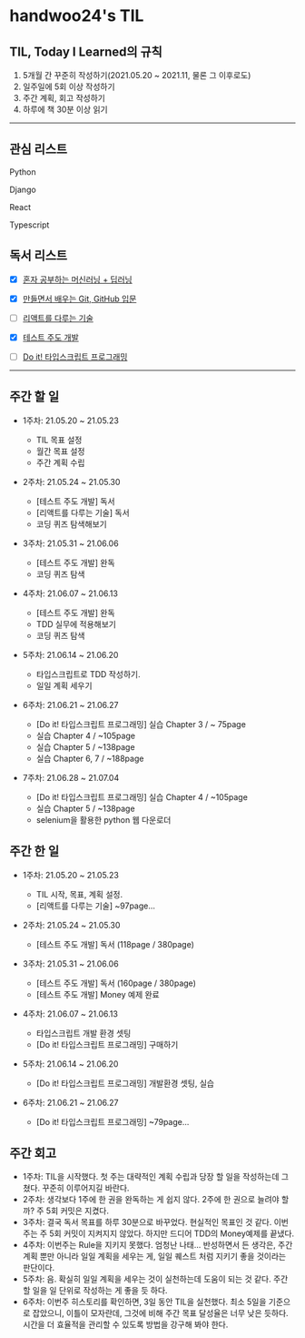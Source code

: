 # handwoo24's TIL

## TIL, Today I Learned의 규칙

1. 5개월 간 꾸준히 작성하기(2021.05.20 ~ 2021.11, 물론 그 이후로도)
2. 일주일에 5회 이상 작성하기
3. 주간 계획, 회고 작성하기
4. 하루에 책 30분 이상 읽기

---

## 관심 리스트

Python

Django

React

Typescript

## 독서 리스트

- [x] [혼자 공부하는 머신러닝 + 딥러닝](http://www.kyobobook.co.kr/product/detailViewKor.laf?ejkGb=KOR&mallGb=KOR&barcode=9791162243664&orderClick=LEa&Kc=)

- [x] [만들면서 배우는 Git, GitHub 입문](http://www.kyobobook.co.kr/product/detailViewKor.laf?ejkGb=KOR&mallGb=KOR&barcode=9788968482021&orderClick=LAG&Kc=)

- [ ] [리액트를 다루는 기술](http://www.kyobobook.co.kr/product/detailViewKor.laf?ejkGb=KOR&mallGb=KOR&barcode=9791160508796&orderClick=LAG&Kc=)

- [x] [테스트 주도 개발](http://www.kyobobook.co.kr/product/detailViewKor.laf?mallGb=KOR&ejkGb=KOR&barcode=9788966261024)

- [ ] [Do it! 타입스크립트 프로그래밍](http://www.kyobobook.co.kr/product/detailViewKor.laf?ejkGb=KOR&mallGb=KOR&barcode=9791163031482)

---

## 주간 할 일

- 1주차: 21.05.20 ~ 21.05.23

  - TIL 목표 설정
  - 월간 목표 설정
  - 주간 계획 수립

- 2주차: 21.05.24 ~ 21.05.30

  - [테스트 주도 개발] 독서
  - [리액트를 다루는 기술] 독서
  - 코딩 퀴즈 탐색해보기

- 3주차: 21.05.31 ~ 21.06.06

  - [테스트 주도 개발] 완독
  - 코딩 퀴즈 탐색

- 4주차: 21.06.07 ~ 21.06.13

  - [테스트 주도 개발] 완독
  - TDD 실무에 적용해보기
  - 코딩 퀴즈 탐색

- 5주차: 21.06.14 ~ 21.06.20
   
  - 타입스크립트로 TDD 작성하기.
  - 일일 계획 세우기 

- 6주차: 21.06.21 ~ 21.06.27

  - [Do it! 타입스크립트 프로그래밍] 실습 Chapter 3 / ~ 75page
  - 실습 Chapter 4 / ~105page
  - 실습 Chapter 5 / ~138page
  - 실습 Chapter 6, 7 / ~188page

- 7주차: 21.06.28 ~ 21.07.04

  - [Do it! 타입스크립트 프로그래밍] 실습 Chapter 4 / ~105page
  - 실습 Chapter 5 / ~138page
  - selenium을 활용한 python 웹 다운로더 

## 주간 한 일

- 1주차: 21.05.20 ~ 21.05.23

  - TIL 시작, 목표, 계획 설정.
  - [리액트를 다루는 기술] ~97page...

- 2주차: 21.05.24 ~ 21.05.30

  - [테스트 주도 개발] 독서 (118page / 380page)

- 3주차: 21.05.31 ~ 21.06.06

  - [테스트 주도 개발] 독서 (160page / 380page)
  - [테스트 주도 개발] Money 예제 완료

- 4주차: 21.06.07 ~ 21.06.13
  
  - 타입스크립트 개발 환경 셋팅
  - [Do it! 타입스크립트 프로그래밍] 구매하기 

- 5주차: 21.06.14 ~ 21.06.20

  - [Do it! 타입스크립트 프로그래밍] 개발환경 셋팅, 실습

- 6주차: 21.06.21 ~ 21.06.27

  - [Do it! 타입스크립트 프로그래밍] ~79page...
## 주간 회고

- 1주차: TIL을 시작했다. 첫 주는 대략적인 계획 수립과 당장 할 일을 작성하는데 그쳤다. 꾸준히 이루어지길 바란다.
- 2주차: 생각보다 1주에 한 권을 완독하는 게 쉽지 않다. 2주에 한 권으로 늘려야 할까? 주 5회 커밋은 지켰다.
- 3주차: 결국 독서 목표를 하루 30분으로 바꾸었다. 현실적인 목표인 것 같다. 이번주는 주 5회 커밋이 지켜지지 않았다. 하지만 드디어 TDD의 Money예제를 끝냈다.
- 4주차: 이번주는 Rule을 지키지 못했다. 엄청난 나태... 반성하면서 든 생각은, 주간 계획 뿐만 아니라 일일 계획을 세우는 게, 일일 퀘스트 처럼 지키기 좋을 것이라는 판단이다.
- 5주차: 음. 확실히 일일 계획을 세우는 것이 실천하는데 도움이 되는 것 같다. 주간 할 일을 일 단위로 작성하는 게 좋을 듯 하다.
- 6주차: 이번주 히스토리를 확인하면, 3일 동안  TIL을 실천했다. 최소 5일을 기준으로 잡았으니, 이틀이 모자란데, 그것에 비해 주간 목표 달성율은 너무 낮은 듯하다. 시간을 더 효율적을 관리할 수 있도록 방법을 강구해 봐야 한다.

